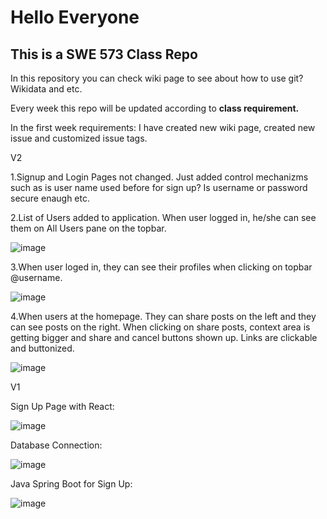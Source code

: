 <h1>Hello Everyone</h1>
<h2>This is a SWE 573 Class Repo</h2>
<p>In this repository you can check wiki page to see about how to use git? Wikidata and etc.</p>
<p>Every week this repo will be updated according to <b>class requirement.</b></p>
<p>In the first week requirements: I have created new wiki page, created new issue and customized issue tags.</p>

<p>V2</p>

<p>1.Signup and Login Pages not changed. Just added control mechanizms such as is user name used before for sign up? Is username or password secure enaugh etc.</p>
<p>2.List of Users added to application. When user logged in, he/she can see them on All Users pane on the topbar.</p>

![image](https://user-images.githubusercontent.com/107481123/207957567-6db1bebb-daf9-4842-83ed-d3ebbcd2c6e9.png)

<p>3.When user loged in, they can see their profiles when clicking on topbar @username.</p>

![image](https://user-images.githubusercontent.com/107481123/207957989-4ddae7d6-52ce-45c9-845e-fc717c60eb35.png)

<p>4.When users at the homepage. They can share posts on the left and they can see posts on the right. When clicking on share posts, context area is getting bigger and share and cancel buttons shown up. Links are clickable and buttonized.</p>

![image](https://user-images.githubusercontent.com/107481123/207958193-e5ab8308-4d8b-450a-810f-6600de8e7bfd.png)


<p>V1</p>

Sign Up Page with React:

![image](https://user-images.githubusercontent.com/107481123/200592941-09b9ea44-3e6c-42bd-b9a3-2cc77eb612ed.png)


Database Connection:

![image](https://user-images.githubusercontent.com/107481123/200592390-e2949937-c465-4337-bd78-76d6197519c7.png)

Java Spring Boot for Sign Up:

![image](https://user-images.githubusercontent.com/107481123/200592710-c125ba82-a171-410a-bf9f-6aaddbf138d7.png)

